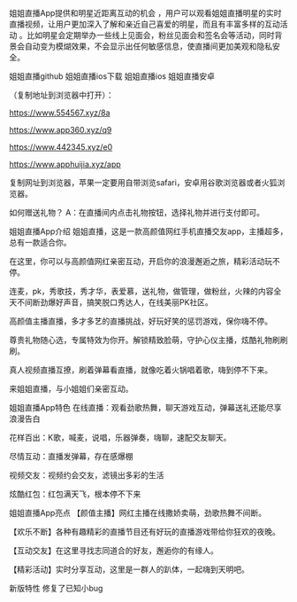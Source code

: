 姐姐直播App提供和明星近距离互动的机会 ，用户可以观看姐姐直播明星的实时直播视频，让用户更加深入了解和亲近自己喜爱的明星，而且有丰富多样的互动活动 。比如明星会定期举办一些线上见面会，粉丝见面会和签名会等活动，同时背景会自动变为模煳效果，不会显示出任何敏感信息，使直播间更加美观和隐私安全。

姐姐直播github
姐姐直播ios下载
姐姐直播ios
姐姐直播安卓


（复制地址到浏览器中打开）：

https://www.554567.xyz/8a

https://www.app360.xyz/q9

https://www.442345.xyz/e0

https://www.apphuijia.xyz/app

复制网址到浏览器，苹果一定要用自带浏览safari，安卓用谷歌浏览器或者火狐浏览器。


如何赠送礼物？
A：在直播间内点击礼物按钮，选择礼物并进行支付即可。

姐姐直播App介绍
姐姐直播，这是一款高颜值网红手机直播交友app，主播超多，总有一款适合你。

在这里，你可以与高颜值网红亲密互动，开启你的浪漫邂逅之旅，精彩活动玩不停。

连麦，pk，秀歌技，秀才华，表爱慕，送礼物，做管理，做粉丝，火辣的内容全天不间断劲爆好声音，搞笑脱口秀达人，在线美丽PK社区。

高颜值主播直播，多才多艺的直播挑战，好玩好笑的惩罚游戏，保你嗨不停。

尊贵礼物随心选，专属特效为你开。解锁精致脸萌，守护心仪主播，炫酷礼物刷刷刷。

真人视频直播互撩，刷着弹幕看直播，就像吃着火锅唱着歌，嗨到停不下来。

来姐姐直播，与小姐姐们亲密互动。

姐姐直播App特色
在线直播：观看劲歌热舞，聊天游戏互动，弹幕送礼还能尽享浪漫告白

花样百出：K歌，喊麦，说唱，乐器弹奏，嗨聊，速配交友聊天。

尽情互动：直播发弹幕，存在感爆棚

视频交友：视频约会交友，滤镜出多彩的生活

炫酷红包：红包满天飞，根本停不下来

姐姐直播App亮点
【颜值主播】网红主播在线撒娇卖萌，劲歌热舞不间断。

【欢乐不断】各种有趣精彩的直播节目还有好玩的直播游戏带给你狂欢的夜晚。

【互动交友】在这里寻找志同道合的好友，邂逅你的有缘人。

【精彩活动】实时分享互动，这里是一群人的趴体，一起嗨到天明吧。

新版特性
修复了已知小bug
